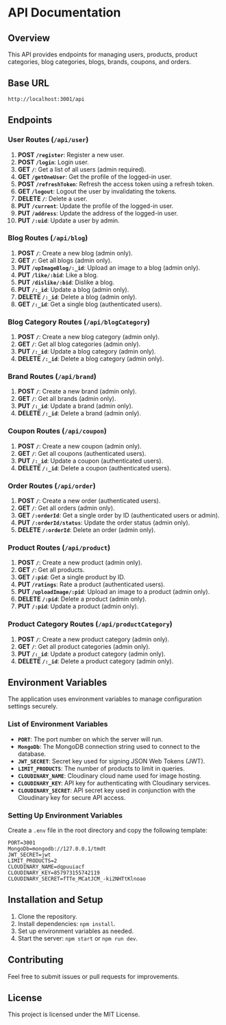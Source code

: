 
# API Documentation

## Overview

This API provides endpoints for managing users, products, product categories, blog categories, blogs, brands, coupons, and orders.

## Base URL

```
http://localhost:3001/api
```

## Endpoints

### User Routes (`/api/user`)

1. **POST `/register`**: Register a new user.
2. **POST `/login`**: Login user.
3. **GET `/`**: Get a list of all users (admin required).
4. **GET `/getOneUser`**: Get the profile of the logged-in user.
5. **POST `/refreshToken`**: Refresh the access token using a refresh token.
6. **GET `/logout`**: Logout the user by invalidating the tokens.
7. **DELETE `/`**: Delete a user.
8. **PUT `/current`**: Update the profile of the logged-in user.
9. **PUT `/address`**: Update the address of the logged-in user.
10. **PUT `/:uid`**: Update a user by admin.

### Blog Routes (`/api/blog`)

1. **POST `/`**: Create a new blog (admin only).
2. **GET `/`**: Get all blogs (admin only).
3. **PUT `/upImageBlog/:_id`**: Upload an image to a blog (admin only).
4. **PUT `/like/:bid`**: Like a blog.
5. **PUT `/dislike/:bid`**: Dislike a blog.
6. **PUT `/:_id`**: Update a blog (admin only).
7. **DELETE `/:_id`**: Delete a blog (admin only).
8. **GET `/:_id`**: Get a single blog (authenticated users).

### Blog Category Routes (`/api/blogCategory`)

1. **POST `/`**: Create a new blog category (admin only).
2. **GET `/`**: Get all blog categories (admin only).
3. **PUT `/:_id`**: Update a blog category (admin only).
4. **DELETE `/:_id`**: Delete a blog category (admin only).

### Brand Routes (`/api/brand`)

1. **POST `/`**: Create a new brand (admin only).
2. **GET `/`**: Get all brands (admin only).
3. **PUT `/:_id`**: Update a brand (admin only).
4. **DELETE `/:_id`**: Delete a brand (admin only).

### Coupon Routes (`/api/coupon`)

1. **POST `/`**: Create a new coupon (admin only).
2. **GET `/`**: Get all coupons (authenticated users).
3. **PUT `/:_id`**: Update a coupon (authenticated users).
4. **DELETE `/:_id`**: Delete a coupon (authenticated users).

### Order Routes (`/api/order`)

1. **POST `/`**: Create a new order (authenticated users).
2. **GET `/`**: Get all orders (admin only).
3. **GET `/:orderId`**: Get a single order by ID (authenticated users or admin).
4. **PUT `/:orderId/status`**: Update the order status (admin only).
5. **DELETE `/:orderId`**: Delete an order (admin only).

### Product Routes (`/api/product`)

1. **POST `/`**: Create a new product (admin only).
2. **GET `/`**: Get all products.
3. **GET `/:pid`**: Get a single product by ID.
4. **PUT `/ratings`**: Rate a product (authenticated users).
5. **PUT `/uploadImage/:pid`**: Upload an image to a product (admin only).
6. **DELETE `/:pid`**: Delete a product (admin only).
7. **PUT `/:pid`**: Update a product (admin only).

### Product Category Routes (`/api/productCategory`)

1. **POST `/`**: Create a new product category (admin only).
2. **GET `/`**: Get all product categories (admin only).
3. **PUT `/:_id`**: Update a product category (admin only).
4. **DELETE `/:_id`**: Delete a product category (admin only).

## Environment Variables

The application uses environment variables to manage configuration settings securely.

### List of Environment Variables

- **`PORT`**: The port number on which the server will run.
- **`MongoDb`**: The MongoDB connection string used to connect to the database.
- **`JWT_SECRET`**: Secret key used for signing JSON Web Tokens (JWT).
- **`LIMIT_PRODUCTS`**: The number of products to limit in queries.
- **`CLOUDINARY_NAME`**: Cloudinary cloud name used for image hosting.
- **`CLOUDINARY_KEY`**: API key for authenticating with Cloudinary services.
- **`CLOUDINARY_SECRET`**: API secret key used in conjunction with the Cloudinary key for secure API access.

### Setting Up Environment Variables

Create a `.env` file in the root directory and copy the following template:

```env
PORT=3001
MongoDb=mongodb://127.0.0.1/tmdt
JWT_SECRET=jwt
LIMIT_PRODUCTS=2
CLOUDINARY_NAME=dqpuuiacf
CLOUDINARY_KEY=857973155742119
CLOUDINARY_SECRET=fTTe_MCatJCM_-ki2NHTtKlnoao
```

## Installation and Setup

1. Clone the repository.
2. Install dependencies: `npm install`.
3. Set up environment variables as needed.
4. Start the server: `npm start` or `npm run dev`.

## Contributing

Feel free to submit issues or pull requests for improvements.

## License

This project is licensed under the MIT License.
